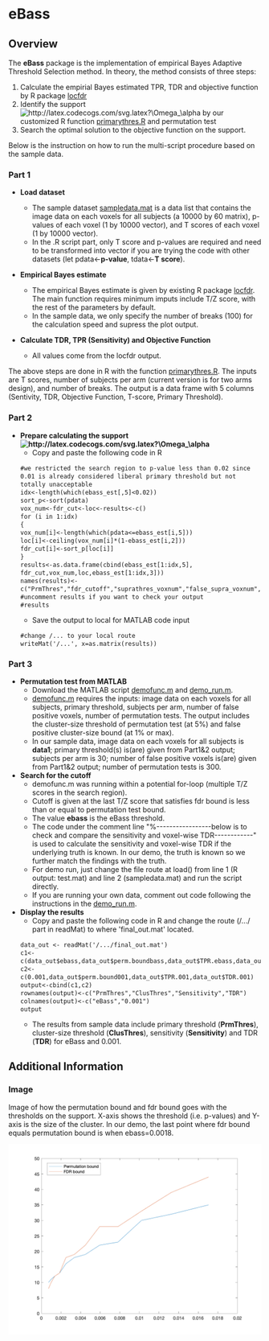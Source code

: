 # eBass
## Overview
The **eBass** package is the implementation of empirical Bayes Adaptive Threshold Selection method. 
In theory, the method consists of three steps:

1. Calculate the empirial Bayes estimated TPR, TDR and objective function by R package [locfdr](https://cran.r-project.org/web/packages/locfdr/index.html)
2. Identify the support <img src="http://latex.codecogs.com/svg.latex?\Omega_\alpha" title="http://latex.codecogs.com/svg.latex?\Omega_\alpha" /> by our customized R function [primarythres.R](https://github.com/yierge/eBass/blob/master/primarythres.R) and permutation test
3. Search the optimal solution to the objective function on the support.

Below is the instruction on how to run the multi-script procedure based on the sample data.

### Part 1
- **Load dataset**
    - The sample dataset [sampledata.mat](https://github.com/yierge/eBass/blob/master/sampledata.mat) is a data list that contains the image data on each voxels for all subjects (a 10000 by 60 matrix), p-values of each voxel (1 by 10000 vector), and T scores of each voxel (1 by 10000 vector). 
    - In the .R script part, only T score and p-values are required and need to be transformed into vector if you are trying the code with other datasets (let pdata<-**p-value**, tdata<-**T score**).

- **Empirical Bayes estimate**
    - The empirical Bayes estimate is given by existing R package [locfdr](https://cran.r-project.org/web/packages/locfdr/index.html). The main function requires minimum imputs include T/Z score, with the rest of the parameters by default.
    - In the sample data, we only specify the number of breaks (100) for the calculation speed and supress the plot output.

- **Calculate TDR, TPR (Sensitivity) and Objective Function**
    - All values come from the locfdr output.

The above steps are done in R with the function [primarythres.R](https://github.com/yierge/eBass/blob/master/primarythres.R). The inputs are T scores, number of subjects per arm (current version is for two arms design), and number of breaks. The output is a data frame with 5 columns (Sentivity, TDR, Objective Function, T-score, Primary Threshold).

### Part 2
- **Prepare calculating the support <img src="http://latex.codecogs.com/svg.latex?\Omega_\alpha" title="http://latex.codecogs.com/svg.latex?\Omega_\alpha" />**
    - Copy and paste the following code in R
    ```
    #we restricted the search region to p-value less than 0.02 since 0.01 is already considered liberal primary threshold but not totally unacceptable
    idx<-length(which(ebass_est[,5]<0.02))
    sort_p<-sort(pdata)     
    vox_num<-fdr_cut<-loc<-results<-c()
    for (i in 1:idx)
    {
    vox_num[i]<-length(which(pdata<=ebass_est[i,5]))
    loc[i]<-ceiling(vox_num[i]*(1-ebass_est[i,2]))     
    fdr_cut[i]<-sort_p[loc[i]]
    }
    results<-as.data.frame(cbind(ebass_est[1:idx,5], fdr_cut,vox_num,loc,ebass_est[1:idx,3]))
    names(results)<-c("PrmThres","fdr_cutoff","suprathres_voxnum","false_supra_voxnum","ObjFunc")
    #uncomment results if you want to check your output
    #results 
    ```
    - Save the output to local for MATLAB code input
    ```
    #change /... to your local route 
    writeMat('/...', x=as.matrix(results))
    ```
    
### Part 3
- **Permutation test from MATLAB**
     - Download the MATLAB script [demofunc.m](https://github.com/yierge/eBass/blob/master/demofunc.m) and [demo_run.m](https://github.com/yierge/eBass/blob/master/demo_run.m).
     - [demofunc.m](https://github.com/yierge/eBass/blob/master/demofunc.m) requires the inputs: image data on each voxels for all subjects, primary threshold, subjects per arm, number of false positive voxels, number of permutation tests. The output includes the cluster-size threshold of permutation test (at 5%) and false positive cluster-size bound (at 1% or max). 
     - In our sample data, image data on each voxels for all subjects is __data1__; primary threshold(s) is(are) given from Part1&2 output; subjects per arm is 30; number of false positive voxels is(are) given from Part1&2 output; number of permutation tests is 300.
- **Search for the cutoff**
     - demofunc.m was running within a potential for-loop (multiple T/Z scores in the search region).
     - Cutoff is given at the last T/Z score that satisfies fdr bound is less than or equal to permutation test bound.
     - The value __ebass__ is the eBass threshold.
     - The code under the comment line "%-----------------below is to check and compare the sensitivity and voxel-wise TDR------------" is used to calculate the sensitivity and voxel-wise TDR if the underlying truth is known. In our demo, the truth is known so we further match the findings with the truth.
     - For demo run, just change the file route at load() from line 1 (R output: test.mat) and line 2 (sampledata.mat) and run the script directly. 
     - If you are running your own data, comment out code following the instructions in the [demo_run.m](https://github.com/yierge/eBass/blob/master/demo_run.m).
- **Display the results**
     - Copy and paste the following code in R and change the route (/.../ part in readMat) to where 'final_out.mat' located.
     ```
     data_out <- readMat('/.../final_out.mat')
     c1<-c(data_out$ebass,data_out$perm.boundbass,data_out$TPR.ebass,data_out$TDR.ebass)
     c2<-c(0.001,data_out$perm.bound001,data_out$TPR.001,data_out$TDR.001)
     output<-cbind(c1,c2)
     rownames(output)<-c("PrmThres","ClusThres","Sensitivity","TDR")
     colnames(output)<-c("eBass","0.001")
     output
     ```
     - The results from sample data include primary threshold (__PrmThres__), cluster-size threshold (__ClusThres__), sensitivity (__Sensitivity__) and TDR (__TDR__) for eBass and 0.001.
     
## Additional Information
### Image
Image of how the permutation bound and fdr bound goes with the thresholds on the support. X-axis shows the threshold (i.e. p-values) and Y-axis is the size of the cluster. In our demo, the last point where fdr bound equals permutation bound is when ebass=0.0018.
     
 ![alt text](https://github.com/yierge/eBass/blob/master/boundplot.png)    
     
     
     
     
     
